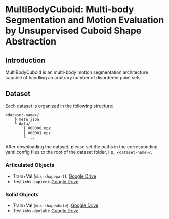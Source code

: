 # MultiBodyCuboid: Multi-body Segmentation and Motion Evaluation by Unsupervised Cuboid Shape Abstraction
## Introduction
MultiBodyCuboid is an multi-body motion segmentation architecture capable of handling an arbitrary number of disordered point sets.
## Dataset
Each dataset is organized in the following structure:

    <dataset-name>/
        ├ meta.json
        └ data/
            ├ 000000.npz
            ├ 000001.npz
            └ ...
After downloading the dataset, please set the paths in the corresponding yaml config files to the root of the dataset folder, i.e., `<dataset-name>/`.

### Articulated Objects
- Train+Val (`mbs-shapepart`): [Google Drive](https://drive.google.com/file/d/1aGTn-PYxLjnhj9UKlv4YFV3Mt1E3ftci/view?usp=sharing)
- Test (`mbs-sapien`): [Google Drive](https://drive.google.com/file/d/1HR2X0DjgXLwp8K5n2nsvfGTcDMSckX5Z/view?usp=sharing)
### Solid Objects
- Train+Val (`mbs-shapewhole`): [Google Drive](https://drive.google.com/file/d/1vAgavEzPJFG6lrwsl46ii1V5r3JM_zGR/view?usp=sharing)
- Test (`mbs-dynlab`): [Google Drive](https://drive.google.com/file/d/1sLOa-FfHzTslJ5MItKcAL5OQ7xr4_cju/view?usp=sharing)
